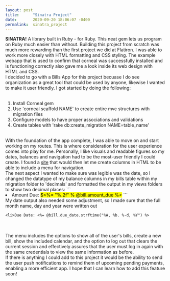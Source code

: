 ```yaml
---
layout: post
title:      "Sinatra Project"
date:       2020-09-20 18:06:07 -0400
permalink:  sinatra_project
---
```


 <strong>SINATRA!</strong> A library built in Ruby - for Ruby. This neat gem lets us program on Ruby much easier than without. Building this project from scratch was much more rewarding than the first project we did at Flatiron. I was able to work more closely with HTML formatting and CSS styling. The example webapp that is used to confirm that corneal was successfully installed and is functioning correctly also gave me a look inside its web design with HTML and CSS. <br>
I decided to go with a Bills App for this project becuase I do see organization as a great tool that could be used by anyone, likewise I wanted to make it user friendly. I got started by doing the following:<br><br>
<ol>
<li>Install Corneal gem</li>
<li>Use 'corneal scaffold NAME' to create entire mvc structures with migration files</li>
<li>Configure models to have proper associations and validations</li>
<li>Create tables with 'rake db:create_migration NAME=table_name'</li>
</ol><br>
With the foundation of the app complete, I was able to move on and start working on my routes. This is where consideration for the user experience comes into play for me. Personally, I like visuals and readable figures so my dates, balances and navigation had to be the most-user friendly I could create. I found a  <a href=https://www.educative.io/edpresso/how-to-create-columns-in-html>site</a> that would then let me create columns in HTML to be able to include a menu for navigation.<br>
The next aspect I wanted to make sure was legible was the date, so I changed the datatype of my balance columns in my bills table within my migration folder to 'decimals' and formatted the output in my views folders to show two decimal places:
```
<li>Amount Due: <mark>$<%= "%.2f" % @bill.amount_due %></mark>
```

<br>
My date output also needed some adjustment, so I made sure that the full month name, day and year were written out 

```<li>Due Date: <%= @bill.due_date.strftime("%A, %b. %-d, %Y") %>``` <br><br>

<br>
The menu includes the options to show all of the user's bills, create a new bill, show the included calendar, and the option to log out that clears the current session and effectively assures that the user must log in again with the same credentials to view the same information as before.<br>
If there is anything I could add to this project it would be the ability to send the user push notifications to remind them of upcoming pending payments, enabling a more efficient app. I hope that I can learn how to add this feature soon! 

